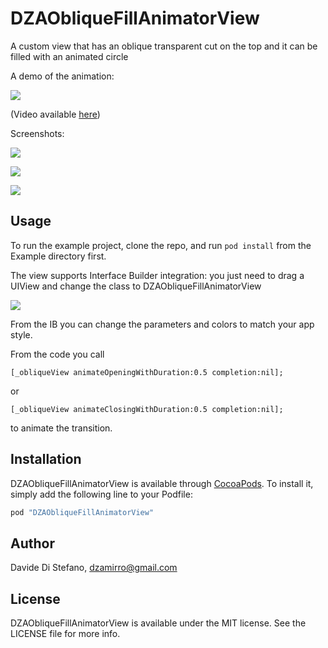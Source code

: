# DZAObliqueFillAnimatorView

A custom view that has an oblique transparent cut on the top and it can be filled with an animated circle

A demo of the animation:

![](https://raw.githubusercontent.com/Dzamir/DZAObliqueFillAnimatorView/master/demo.gif)

(Video available [here](https://raw.githubusercontent.com/Dzamir/DZAObliqueFillAnimatorView/master/demo.mp4))

Screenshots:

![](https://raw.githubusercontent.com/Dzamir/DZAObliqueFillAnimatorView/master/1.png)

![](https://raw.githubusercontent.com/Dzamir/DZAObliqueFillAnimatorView/master/2.png)

![](https://raw.githubusercontent.com/Dzamir/DZAObliqueFillAnimatorView/master/3.png)


## Usage

To run the example project, clone the repo, and run `pod install` from the Example directory first.

The view supports Interface Builder integration: you just need to drag a UIView and change the class to DZAObliqueFillAnimatorView

![](https://raw.githubusercontent.com/Dzamir/DZAObliqueFillAnimatorView/master/4.png)

From the IB you can change the parameters and colors to match your app style.

From the code you call

    [_obliqueView animateOpeningWithDuration:0.5 completion:nil];

or 

    [_obliqueView animateClosingWithDuration:0.5 completion:nil];

to animate the transition.

## Installation

DZAObliqueFillAnimatorView is available through [CocoaPods](http://cocoapods.org). To install
it, simply add the following line to your Podfile:

```ruby
pod "DZAObliqueFillAnimatorView"
```

## Author

Davide Di Stefano, dzamirro@gmail.com

## License

DZAObliqueFillAnimatorView is available under the MIT license. See the LICENSE file for more info.

